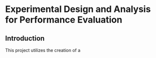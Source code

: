 # Experimental Design and Analysis for Performance Evaluation
## Introduction
This project utilizes the creation of a 
